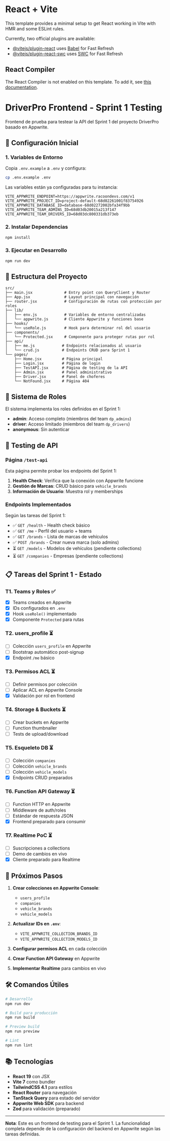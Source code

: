 # React + Vite

This template provides a minimal setup to get React working in Vite with HMR and some ESLint rules.

Currently, two official plugins are available:

- [@vitejs/plugin-react](https://github.com/vitejs/vite-plugin-react/blob/main/packages/plugin-react) uses [Babel](https://babeljs.io/) for Fast Refresh
- [@vitejs/plugin-react-swc](https://github.com/vitejs/vite-plugin-react/blob/main/packages/plugin-react-swc) uses [SWC](https://swc.rs/) for Fast Refresh

## React Compiler

The React Compiler is not enabled on this template. To add it, see [this documentation](https://react.dev/learn/react-compiler/installation).

# DriverPro Frontend - Sprint 1 Testing

Frontend de prueba para testear la API del Sprint 1 del proyecto DriverPro basado en Appwrite.

## 🚀 Configuración Inicial

### 1. Variables de Entorno

Copia `.env.example` a `.env` y configura:

```bash
cp .env.example .env
```

Las variables están ya configuradas para tu instancia:

```env
VITE_APPWRITE_ENDPOINT=https://appwrite.racoondevs.com/v1
VITE_APPWRITE_PROJECT_ID=project-default-68d02261001f83754926
VITE_APPWRITE_DATABASE_ID=database-68d02272002bfa34f9bb
VITE_APPWRITE_TEAM_ADMINS_ID=68d03db20015a213f147
VITE_APPWRITE_TEAM_DRIVERS_ID=68d03dc800331db373eb
```

### 2. Instalar Dependencias

```bash
npm install
```

### 3. Ejecutar en Desarrollo

```bash
npm run dev
```

## 📁 Estructura del Proyecto

```
src/
├── main.jsx              # Entry point con QueryClient y Router
├── App.jsx               # Layout principal con navegación
├── router.jsx            # Configuración de rutas con protección por roles
├── lib/
│   ├── env.js            # Variables de entorno centralizadas
│   └── appwrite.js       # Cliente Appwrite y funciones base
├── hooks/
│   └── useRole.js        # Hook para determinar rol del usuario
├── components/
│   └── Protected.jsx     # Componente para proteger rutas por rol
├── api/
│   ├── me.js            # Endpoints relacionados al usuario
│   └── crud.js          # Endpoints CRUD para Sprint 1
└── pages/
    ├── Home.jsx         # Página principal
    ├── Login.jsx        # Página de login
    ├── TestAPI.jsx      # Página de testing de la API
    ├── Admin.jsx        # Panel administrativo
    ├── Driver.jsx       # Panel de choferes
    └── NotFound.jsx     # Página 404
```

## 🔐 Sistema de Roles

El sistema implementa los roles definidos en el Sprint 1:

- **admin**: Acceso completo (miembros del team `dp_admins`)
- **driver**: Acceso limitado (miembros del team `dp_drivers`)
- **anonymous**: Sin autenticar

## 🧪 Testing de API

### Página `/test-api`

Esta página permite probar los endpoints del Sprint 1:

1. **Health Check**: Verifica que la conexión con Appwrite funcione
2. **Gestión de Marcas**: CRUD básico para `vehicle_brands`
3. **Información de Usuario**: Muestra rol y memberships

### Endpoints Implementados

Según las tareas del Sprint 1:

- ✅ `GET /health` - Health check básico
- ✅ `GET /me` - Perfil del usuario + teams
- ✅ `GET /brands` - Lista de marcas de vehículos
- ✅ `POST /brands` - Crear nueva marca (solo admins)
- ⏳ `GET /models` - Modelos de vehículos (pendiente collections)
- ⏳ `GET /companies` - Empresas (pendiente collections)

## 📋 Tareas del Sprint 1 - Estado

### T1. Teams y Roles ✅

- [x] Teams creados en Appwrite
- [x] IDs configurados en `.env`
- [x] Hook `useRole()` implementado
- [x] Componente `Protected` para rutas

### T2. users_profile ⏳

- [ ] Colección `users_profile` en Appwrite
- [ ] Bootstrap automático post-signup
- [x] Endpoint `/me` básico

### T3. Permisos ACL ⏳

- [ ] Definir permisos por colección
- [ ] Aplicar ACL en Appwrite Console
- [x] Validación por rol en frontend

### T4. Storage & Buckets ⏳

- [ ] Crear buckets en Appwrite
- [ ] Function thumbnailer
- [ ] Tests de upload/download

### T5. Esqueleto DB ⏳

- [ ] Colección `companies`
- [ ] Colección `vehicle_brands`
- [ ] Colección `vehicle_models`
- [x] Endpoints CRUD preparados

### T6. Function API Gateway ⏳

- [ ] Function HTTP en Appwrite
- [ ] Middleware de auth/roles
- [ ] Estándar de respuesta JSON
- [x] Frontend preparado para consumir

### T7. Realtime PoC ⏳

- [ ] Suscripciones a collections
- [ ] Demo de cambios en vivo
- [x] Cliente preparado para Realtime

## 🔄 Próximos Pasos

1. **Crear colecciones en Appwrite Console**:

   - `users_profile`
   - `companies`
   - `vehicle_brands`
   - `vehicle_models`

2. **Actualizar IDs en `.env`**:

   - `VITE_APPWRITE_COLLECTION_BRANDS_ID`
   - `VITE_APPWRITE_COLLECTION_MODELS_ID`

3. **Configurar permisos ACL** en cada colección

4. **Crear Function API Gateway** en Appwrite

5. **Implementar Realtime** para cambios en vivo

## 🛠 Comandos Útiles

```bash
# Desarrollo
npm run dev

# Build para producción
npm run build

# Preview build
npm run preview

# Lint
npm run lint
```

## 📚 Tecnologías

- **React 19** con JSX
- **Vite 7** como bundler
- **TailwindCSS 4.1** para estilos
- **React Router** para navegación
- **TanStack Query** para estado del servidor
- **Appwrite Web SDK** para backend
- **Zod** para validación (preparado)

---

**Nota**: Este es un frontend de testing para el Sprint 1. La funcionalidad completa depende de la configuración del backend en Appwrite según las tareas definidas.
